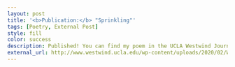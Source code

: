 ```yaml
---
layout: post
title: '<b>Publication:</b> "Sprinkling"'
tags: [Poetry, External Post]
style: fill
color: success
description: Published! You can find my poem in the UCLA Westwind Journal Fall 2015 issue, page 57.
external_url: http://www.westwind.ucla.edu/wp-content/uploads/2020/02/WestwindFall2015Journal.pdf
---
```

